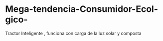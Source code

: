 # Mega-tendencia-Consumidor-Ecol-gico-
Tractor Inteligente , funciona con carga de la luz solar y composta
